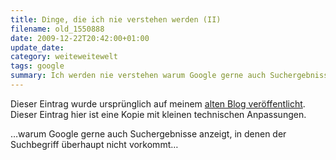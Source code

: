 ```yaml
---
title: Dinge, die ich nie verstehen werden (II)
filename: old_1550888
date: 2009-12-22T20:42:00+01:00
update_date:
category: weiteweitewelt
tags: google
summary: Ich werden nie verstehen warum Google gerne auch Suchergebnisse anzeigt, in denen der Suchbegriff überhaupt nicht vorkommt.
---
```

Dieser Eintrag wurde ursprünglich auf meinem [alten Blog veröffentlicht](https://stu.blogger.de/stories/1550888/). Dieser Eintrag hier ist eine Kopie mit kleinen technischen Anpassungen.

…warum Google gerne auch Suchergebnisse anzeigt, in denen der Suchbegriff überhaupt nicht vorkommt…
